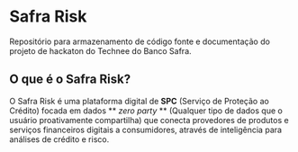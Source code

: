 # Safra Risk
Repositório para armazenamento de código fonte e documentação do projeto de hackaton do Technee do Banco Safra.


## O que é o Safra Risk?
O Safra Risk é uma plataforma digital de **SPC** (Serviço de Proteção ao Crédito) focada em dados ** *zero party* ** (Qualquer tipo de dados que o usuário proativamente compartilha) que conecta provedores de produtos e serviços financeiros digitais a consumidores, através de inteligência para análises de crédito e risco.

